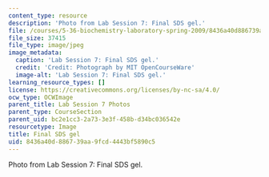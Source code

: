 ```yaml
---
content_type: resource
description: 'Photo from Lab Session 7: Final SDS gel.'
file: /courses/5-36-biochemistry-laboratory-spring-2009/8436a40d886739aa9fcd4443bf5890c5_Lab7_6.jpg
file_size: 37415
file_type: image/jpeg
image_metadata:
  caption: 'Lab Session 7: Final SDS gel.'
  credit: 'Credit: Photograph by MIT OpenCourseWare'
  image-alt: 'Lab Session 7: Final SDS gel.'
learning_resource_types: []
license: https://creativecommons.org/licenses/by-nc-sa/4.0/
ocw_type: OCWImage
parent_title: Lab Session 7 Photos
parent_type: CourseSection
parent_uid: bc2e1cc3-2a73-3e3f-458b-d34bc036542e
resourcetype: Image
title: Final SDS gel
uid: 8436a40d-8867-39aa-9fcd-4443bf5890c5
---
```

Photo from Lab Session 7: Final SDS gel.